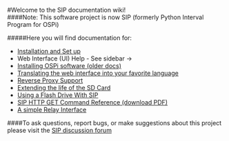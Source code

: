 #Welcome to the SIP documentation wiki!  
####Note: This software project is now SIP (formerly Python Interval Program for OSPi)

#####Here you will find documentation for:
- [Installation and Set up](\Installation)
- Web Interface (UI) Help - See sidebar ->
- [Installing OSPi software (older docs)](http://rayshobby.net/mediawiki/index.php/Python_Interval_Program_for_OSPi)
- [Translating the web interface into your favorite language](\Translation-doc)
- [Reverse Proxy Support](\Reverse-proxy)
- [Extending the life of the SD Card](\SD-card-life)
- [Using a Flash Drive With SIP](\flashdrive)
- [SIP HTTP GET Command Reference (download PDF)](\SIP_GET_commands.pdf)
- [A simple Relay Interface](\Relay-interface)

####To ask questions, report bugs, or make suggestions about this project please visit the [SIP discussion forum](http://nosack.com/sipforum)